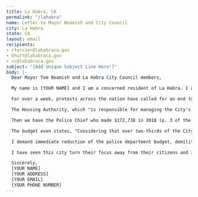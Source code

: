 ```yaml
---
title: La Habra, CA
permalink: "/lahabra"
name: Letter to Mayor Beamish and City Council
city: La Habra
state: CA
layout: email
recipients:
- rferrier@lahabraca.gov
- bhurt@lahabraca.gov
- cc@lahabraca.gov
subject: "[Add Unique Subject Line Here!]"
body: |-
  Dear Mayor Tom Beamish and La Habra City Council members,

  My name is [YOUR NAME] and I am a concerned resident of La Habra. I am emailing in support of the nation wide initiative to defund all police departments across the United States and redistribute funds to community based public safety measures. These include but are not limited to: alleviating homelessness, mental health, domestic abuse, sexual assault, and affordable housing. I have seen my communities' pleas for help and change go ignored for far too long.

  For over a week, protests across the nation have called for an end to systematic racism in the criminal justice system that has stoked its fire on this country for far too long. I am writing to demand real change in the La Habra criminal justice system. The La Habra police department's total budget of $20 million makes up 45.5% of the general city budget, according to the annual budget of 2019-2020. This funding should instead go to other public services that better our community while providing basic services to every resident in La Habra and ensuring their physical and financial safety.

  The Housing Authority, which "is responsible for managing the City's two mobile home parks, the low/moderate income housing program... and other affordable and homeless housing needs" (La Habra City Budget VII), actually had a 1.2% decrease from 2018 to 2019, while the police received a 2.7% increase. So while other services are being decreased, the police continues to get an increase on their annual budget.

  Then we have the Police Chief who made $172,738 in 2018 (p. 3 of the annual salary) while a public teacher in La Habra makes an average of $64,916 their first year and barely reach $114,000 after 25 years of teaching, according to the La Habra City School District Salary website. In what world can you justify having a uniformed officer make twice as much as a public school teacher in this city, when that teacher is in charge of shaping every minor's life?

  The budget even states, "Considering that over two-thirds of the City's General Fund budget is dedicated to public safety alone the ongoing increases in public safety costs will potentially impact the City's ability to hire and maintain police officers... the City may have few choices before being forced to consider significant cuts to police, fire, and emergency response systems" (4). So I am only asking you to follow through with those statements and actually cut the funds to police and put those funds towards the benefit of the community.

  I demand immediate reduction of the police department budget, demilitarization of our forces, and the reallocation of funds from the police department to community-led health and safety strategies. Put your trust in the hands of the community. It is your duty to represent the will of the people, and I am urging you to immediately revise the La Habra operating budget to one that doesn’t put an emphasis on the police, but rather puts an emphasis on the betterment of the people.

  I have seen this city turn their focus away from their citizens and instead put their focus towards big businesses and the police department. In order to hold you accountable for the years of injustice and the mishandling of funds, we must stand together in solidarity and let La Habra know just how powerful this new young base of voters really are. My voice will be heard and the defunding of the police will happen.

  Sincerely,
  [YOUR NAME]
  [YOUR ADDRESS]
  [YOUR EMAIL]
  [YOUR PHONE NUMBER]
---
```


